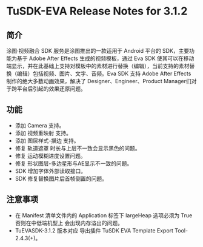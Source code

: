 # TuSDK-EVA Release Notes for 3.1.2

## 简介


涂图·视频融合 SDK 服务是涂图推出的一款适用于 Android 平台的 SDK，主要功能为基于 Adobe After Effects 生成的视频模板，通过 Eva SDK 使其可以在移动端显示，并在此基础上支持对模板中的素材进行替换（编辑），当前支持的素材替换（编辑）包括视频、图片、文字、音频。Eva SDK 支持 Adobe After Effects 制作的绝大多数动画效果，解决了 Designer、Engineer、Product Manager们对于跨平台后引起的效果还原问题。


## 功能

* 添加 Camera 支持。
* 添加 视频重映射 支持。
* 添加 图层样式-描边 支持。
* 修复 轨道遮罩 时长与上层不一致会显示黑色的问题。
* 修复 运动模糊进度设置问题。
* 修复 形状图层-多边星形与AE显示不一致的问题。
* SDK 增加字体外部读取接口。
* SDK 修复替换图片后首帧倒置的问题。


## 注意事项

* 在 Manifest 清单文件内的 Application 标签下 largeHeap 选项必须为 True 否则在中低端机型上 会出现内存溢出的问题。
* TuEVASDK-3.1.2 版本对应 导出插件 TuSDK EVA Template Export Tool-2.4.3(+)。
